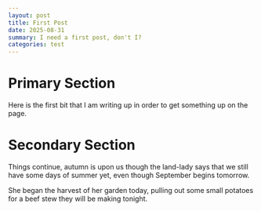 ```yaml
---
layout: post
title: First Post
date: 2025-08-31
summary: I need a first post, don't I?
categories: test
---
```


# Primary Section

Here is the first bit that I am writing up in order to get something up on the page.

# Secondary Section

Things continue, autumn is upon us though the land-lady says that we still have some days of summer yet, even though September begins tomorrow. 

She began the harvest of her garden today, pulling out some small potatoes for a beef stew they will be making tonight. 